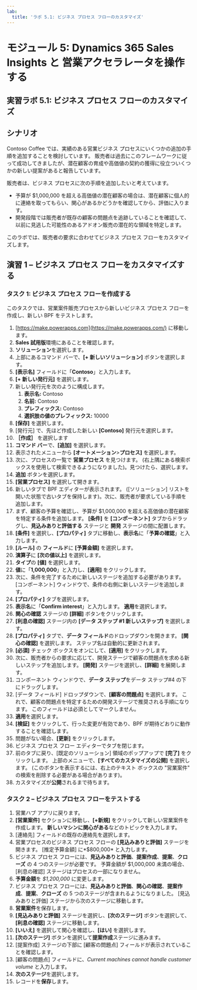 ```yaml
---
lab:
  title: 'ラボ 5.1: ビジネス プロセス フローのカスタマイズ'
---
```


# モジュール 5: Dynamics 365 Sales Insights と 営業アクセラレータを操作する 

## 実習ラボ 5.1: ビジネス プロセス フローのカスタマイズ

## シナリオ

Contoso Coffee では、実績のある営業ビジネス プロセスにいくつかの追加の手順を追加することを検討しています。 販売者は過去にこのフレームワークに従って成功してきましたが、潜在顧客の育成や高価値の契約の獲得に役立ついくつかの新しい提案があると報告しています。

販売者は、ビジネス プロセスに次の手順を追加したいと考えています。

-   予算が \$1,000,000 を超える高価値の潜在顧客の場合は、潜在顧客に個人的に連絡を取ってもらい、関心があるかどうかを確認してから、評価に入ります。
-   開発段階では販売者が既存の顧客の問題点を追跡していることを確認して、以前に見逃した可能性のあるアドオン販売の潜在的な領域を特定します。

このラボでは、販売者の要求に合わせてビジネス プロセス フローをカスタマイズします。

## 演習 1 – ビジネス プロセス フローをカスタマイズする

### タスク 1: ビジネス プロセス フローを作成する

このタスクでは、営業案件販売プロセスから新しいビジネス プロセス フローを作成し、新しい BPF をテストします。

1.  [https://make.powerapps.com](https://make.powerapps.com/) に移動します。
2.  **Sales 試用版**環境にあることを確認します。
3.  **ソリューション**を選択します。
4.  上部にあるコマンド バーで、**[+ 新しいソリューション]** ボタンを選択します。
5.  **[表示名]** フィールドに「**Contoso**」と入力します。
6.  **[+ 新しい発行元]** を選択します。
7.  新しい発行元を次のように構成します。
    1.  **表示名:** Contoso
    2.  **名前:** Contoso
    3.  **プレフィックス:** Contoso
    4.  **選択肢の値のプレフィックス:** 10000
8.  **[保存]** を選択します。
9.  [発行元] で、先ほど作成した新しい **[Contoso]** 発行元を選択します。
10. **［作成］** を選択します
11. **コマンド バー**で、**[追加]** を選択します。
12. 表示されたメニューから **[オートメーション**\>**プロセス]** を選択します。
13. 次に、プロセスの一覧で **営業プロセス** を見つけます。 (右上隅にある検索ボックスを使用して検索できるようになりました)。見つけたら、選択します。
14. **追加** ボタンを選択します。
15. **[営業プロセス]** を選択して開きます。
16. 新しいタブで BPF エディターが表示されます。 ([ソリューション] リストを開いた状態で古いタブを保持します)。次に、販売者が要求している手順を追加します。
17. まず、顧客の予算を確認し、予算が \$1,000,000 を超える高価値の潜在顧客を特定する条件を追加します。 **[条件]** を **[コンポーネント]** タブからドラッグし、**見込みありと評価する** ステージと **開発** ステージの間に配置します。
18. **[条件]** を選択し、**[プロパティ]** タブに移動し、**表示名**に「**予算の確認**」と入力します。
19. **[ルール]** の **フィールド**に **[予算金額]** を選択します。
20. **演算子**に **[次の値以上]** を選択します。
21. **タイプ**の **[値]** を選択します。
22. **値**に「**1,000,000**」と入力し、**[適用]** をクリックします。
23. 次に、条件を完了するために新しいステージを追加する必要があります。 [コンポーネント] ウィンドウで、条件の右側に新しいステージを追加します。
24. **[プロパティ]** タブを選択します。
25. **表示名**に「**Confirm interest**」と入力します。 **適用**を選択します。
26. **関心の確認** ステージの **[詳細]** ボタンをクリックします。
27. **[利息の確認]** ステージ内の **[データ ステップ \#1 新しいステップ]** を選択します。
28. **[プロパティ]** タブで、**データ フィールド**のドロップダウンを開きます。 **[関心の確認]** を選択します。 ステップ名は自動的に更新されます。
29. **[必須]** チェック ボックスをオンにして、**[適用]** をクリックします。
30. 次に、販売者からの要求に応じて、開発ステージで顧客の問題点を求める新しいステップを追加します。 **[開発]** ステージを選択し、**[詳細]** を展開します。
31. コンポーネント ウィンドウで、**データ ステップ**をデータ ステップ\#4 の下にドラッグします。
32. [データ フィールド] ドロップダウンで、**[顧客の問題点]** を選択します。 これで、顧客の問題点を特定するための開発ステージで推奨される手順になります。 このフィールドは必須としてマークしません。
33. **適用**を選択します。
34. **[検証]** をクリックして、行った変更が有効であり、BPF が期待どおりに動作することを確認します。
35. 問題がない場合、**[更新]** をクリックします。
36. ビジネス プロセス フロー エディターでタブを閉じます。
37. 前のタブに戻り、[既定のソリューション] 領域のポップアップで **[完了]** をクリックします。 上部のメニューで、**[すべてのカスタマイズの公開]** を選択します。 (このボタンを表示するには、右上のテキスト ボックスの "営業案件" の検索を削除する必要がある場合があります)。
38. カスタマイズが**公開**されるまで待ちます。

### タスク 2 – ビジネス プロセス フローをテストする

1.  営業ハブ アプリに戻ります。
2.  **[営業案件]** セクションに移動し、**[+新規]** をクリックして新しい営業案件を作成します。 **新しいマシンに関心がある**などのトピックを入力します。
3.  [連絡先] フィールドの既存の連絡先を選択します。
4.  営業プロセスのビジネス プロセス フローの **[見込みありと評価]** ステージを開きます。 [推定予算金額] に*\$800,000* と入力します。
5.  ビジネス プロセス フローには、**見込みありと評価**、**提案作成**、**提案**、**クローズ** の 4 つのステージが必要です。 予算金額が \$1,000,000 未満の場合、[利息の確認] ステージはプロセスの一部になりません。
6.  **予算金額**を *\$1,200,000* に変更します。
7.  ビジネス プロセス フローには、**見込みありと評価**、**関心の確認**、**提案作成**、**提案**、**クローズ** の 5 つのステージが含まれるようになりました。 [見込みありと評価] ステージから次のステージに移動します。
8.  **営業案件**を保存します。
9.  **[見込みありと評価]** ステージを選択し、**[次のステージ]** ボタンを選択して、**[利息の確認]** ステージに移動します。
10. **[いいえ]** を選択して関心を確認し、**[はい]** を選択します。
11. **[次のステージ]** ボタンを選択して**提案作成**ステージに進みます。
12. [提案作成] ステージの下部に [顧客の問題点] フィールドが表示されていることを確認します。
13. [顧客の問題点] フィールドに、*Current machines cannot handle customer volume* と入力します。
14. **次のステージ**を選択します。
15. レコードを**保存**します。

